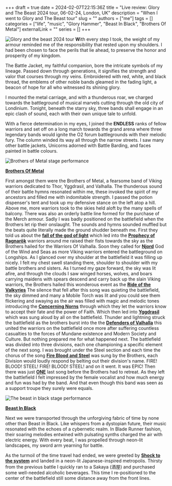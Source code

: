 +++ 
draft = true
date = 2024-02-07T22:15:36Z
title = "Live review: Glory and The Beast 2024 tour, 06-02-24, London, UK"
description = "When I went to Glory and The Beast tour"
slug = ""
authors = ["me"]
tags = []
categories = ["life", "music", "Glory Hammer", "Beast In Black", "Brothers Of Metal"]
externalLink = ""
series = []
+++

![Glory and the beast 2024 tour](../../images/beast-in-black-tour2024.jpg)
**W**ith every step I took, the weight of my armour reminded me of the responsibility that rested upon my shoulders. I had been chosen to face the perils that lie ahead, to preserve the honor and prosperity of my kingdom.

The Battle Jacket, my faithful companion, bore the intricate symbols of my lineage. Passed down through generations, it signifies the strength and valor that courses through my veins. Embroidered with red, white, and black thread, the emblems of other noble bands gleamed in the fading light, a beacon of hope for all who witnessed its shining glory.

I mounted the metal carriage, and with a thunderous roar, we charged towards the battleground of musical marvels cutting through the old city of Londinium. Tonight, beneath the starry sky, three bands shall engage in an epic clash of sound, each with their own unique tale to unfold.

With a fierce determination in my eyes, I joined the **ENDLESS** ranks of fellow warriors and set off on a long march towards the grand arena where three legendary bands would ignite the O2 forum battlegrounds with their melodic fury. The column winded its way all through the narrow streets. I saw many other battle jackets, Unicorns adorned with Battle Barding, and faces painted in battle colours. 

![Brothers of Metal stage performance](../../images/brothers.jpg)

[**Brothers Of Metal**](https://open.spotify.com/artist/0WPCPYm5IDNtQjuJOGNPcy?si=J-nLCqoJRc69eZxdfcNngA) 

First amongst them were the Brothers of Metal, a fearsome band of Viking warriors dedicated to Thor, Yggdrasil, and Valhalla. The thunderous sound of their battle hymns resonated within me, these invoked the spirit of my ancestors and filled me with indomitable strength. I passed the potion dispenser's tent and took up my defensive stance on the left atop a hill. Above me, more warriors took to the skies held aloft by the many spells of balcony. There was also an orderly battle line formed for the purchase of the Merch armour. Sadly I was badly positioned on the battlefield when the Brothers let rip their onslaught. The sounds and hymns sounded muffled but the beats quite literally made the ground shudder beneath me. First they told us about the [**fall of the god of light**](https://open.spotify.com/track/1OnHeldjfrF6Zx3FnS1zQ5?si=45a20fca8a21492f) which led into the [**Prophecy of Ragnarök**](https://open.spotify.com/track/4kpWVGdFjBSoCkIcHVlTqn?si=8fb2269e9f744871) warriors around me raised their fists towards the sky as the Brothers hailed for the Warriors Of Valhalla. Soon they called for [**Njord**](https://open.spotify.com/track/4LaAvSHoSmuTWq3RiD0pOY?si=153f38759efd4a02) God of the Wind and Seas as more Viking warriors entered the battleground on Longships. As I glanced over my shoulder at the battlefield it was filling up nicely. I felt my chest swell standing there, shoulder to shoulder with my battle brothers and sisters. As I turned my gaze forward, the sky was lit afire, and through the clouds I saw winged horses, wolves, and boars carrying maidens with spears descend and carry back up the slain Viking warriors, the Brothers hailed this wonderous event as the [**Ride of the Valkyries**](https://open.spotify.com/track/1npDycvcBm6bTnaajiTv3X?si=3d900c446940400f) The silence that fell after this song was quieting the battlefield, the sky dimmed and many a Mobile Torch was lit and you could see them flickering and swaying as the air was filled with magic and melodic tones introducing the [**Concerning Norns**](https://open.spotify.com/track/5WhNrwy16pS3xYKDxVpTGc?si=ae4064f22c7d4d96) through which they let the warriors know to accept their fate and the power of Faith. Which then led into [**Yggdrasil**](https://open.spotify.com/track/3V417nSM4Ilh0Tt5CqustV?si=f758feb0a45c4579) which was sung aloud by all on the battlefield. Thunder and lightning struck the battlefield as the brothers burst into the the [**Defenders of Valhalla**](https://open.spotify.com/track/37oLbcJ5oouA1PJJsKOjub?si=494b1b3022934dc2) this united the warriors on the battlefield once more after suffering countless casualties to the forces of Mundane existence and Modern Society and Culture. But nothing prepared me for what happened next. The battlefield was divided into three divisions, each one championing a specific element of the next song. I was brought under the Steel section and each time the chorus of the song [**Fire Blood and Steel**](https://open.spotify.com/track/1KuNk1ZZPTZKwjjo1Vdw9G?si=10ba436791124a91) was sung by the Brothers, each Division would loudly respond by belting out their division's name. FIRE! BLOOD! STEEL!
FIRE! BLOOD! STEEL! and on it went. It was EPIC! Then there was just [**ONE**](https://open.spotify.com/track/1V8Kp81sYUxX2xfFhp2gck?si=2c87a5a045c04866) last song before the Brothers had to retreat. As they left the battlefield I felt impressed by the female vocalist and how much energy and fun was had by the band. And that even though this band was seen as a support troupe they surely were equals. 

![The beast in black stage performance](../../images/beastinblack.jpg)

[**Beast In Black**](https://open.spotify.com/artist/0rEuaTPLMhlViNCJrg3NEH?si=dJWArL7oRhGiE_L85hBfDg)

Next we were transported through the unforgiving fabric of time by none other than Beast in Black. Like whispers from a dystopian future, their music resonated with the echoes of a cybernetic realm. In Blade Runner fashion, their soaring melodies entwined with pulsating synths charged the air with electric energy. With every beat, I was propelled through neon-lit landscapes, my sword arm yearning for battle.

As the turmoil of the time travel had ended, we were greeted by [**Shock to the system**](https://open.spotify.com/track/3WABwzdfznRv90Tai7P1in?si=f838c93736784eb0) and landed in a neon-lit Japanese-inspired metropolis. Thirsty from the previous battle I quickly ran to a Sakaya (酒屋) and purchased some well-needed alcoholic beverages. This time I re-positioned to the center of the battlefield still some distance away from the front lines. 